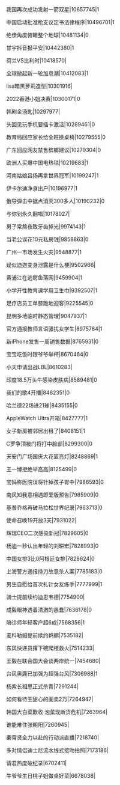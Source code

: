 我国再次成功发射一箭双星|10657745|1

中国启动批准枪支议定书法律程序|10496701|1

绝佳角度俯瞰整个地球|10481134|0

甘宇抖音报平安|10442380|1

荷兰VS比利时|10418570|

全球掀起新一轮加息潮|10412083|1

lisa暗黑萝莉造型|10301916|

2022香港小姐决赛|10300171|0

韩剧金汤匙|10297977|

头回见玩手机要插卡激活|10289461|0

教育局回应家长给全班换桌椅|10279555|0

广东回应网友禁售槟榔建议|10279304|0

欧洲人买爆中国电热毯|10219683|1

河南姑娘吕扬再拿世界冠军|10199247|1

伊卡尔迪净身出户|10196977|1

俄导弹击中据点消灭300多人|10190232|0

与你到永久翻唱|10178027|

男子常熬夜致牙齿掉光|9974143|1

当老公误花10元私房钱|9858863|0

广州一市场发生火灾|9548877|1

疑似迪迦变身泄露是什么梗|9502966|

黄浦江在逃鳄鱼落网|9459904|1

小学开性教育课学用卫生巾|9392507|1

足疗店员工单膝跪地迎客|9225545|0

昆明多地临时静态管理|9047937|1

官方通报教师言语骚扰女学生|8975764|1

新iPhone发售一周销售数据|8765931|0

宝宝吃饭时跟爷爷举杯|8670464|0

小天申请出战LBL|8610283|

印度18.5万头牛感染皮肤病|8589481|0

我们的歌4开播|8482351|0

哈兰德22场进21球|8435155|0

AppleWatch Ultra开箱|8427777|1

女子新房被邻居出租了|8408151|1

C罗争顶被门将打中脸部|8299300|0

天安门广场国庆大花篮亮灯|8248869|1

王一博拒绝举高高|8125499|0

宝妈称医院误将针掉孩子胃中|7986593|0

南风知我意相遇即爱版预告|7985909|0

基普乔格再破马拉松世界纪录|7963713|0

使命召唤19开放3天|7931022|

辉瑞CEO二次感染新冠|7829605|0

杨迪一秒认出年轻的刘畊宏|7828993|0

中国女排3比0阿根廷女排|7828624|0

上海警方通报持刀故意杀人案|7785183|0

男生自愿给首次扎针女友练手|7777999|1

骑士提前续约迪恩韦德|7754900|

成毅眼神透着清澈的愚蠢|7636178|0

陪诊师年轻客户超6成|7568356|1

麦科勒姆提前续约鹈鹕|7535182|

东风快递员撂下碗爬楼救火|7514233|

王毅在联合国大会谈两岸统一|7454680|

台风奥鹿已加强为超强台风|7306988|1

杨紫长相思正式杀青|7291244|

如何看待王甜心的画卖2万|7264947|

韩国大白菜歉收 泡菜现断货危机|7263964|

谁能难住张朝阳|7260945|

秦霄贤全力以赴的行动派直播|7218740|

多对情侣迪士尼流水线式接吻拍照|7173186|

请君热度破纪录|6702411|

牛爷爷生日桃子姐做桌好菜|6678038|

